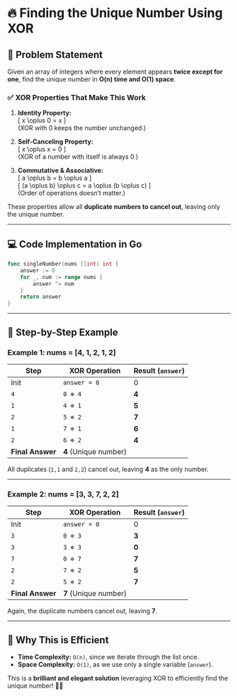 # 🔥 Finding the Unique Number Using XOR

## 🚀 Problem Statement
Given an array of integers where every element appears **twice except for one**, find the unique number in **O(n) time and O(1) space**.

### ✅ XOR Properties That Make This Work
1. **Identity Property:**  
   \[ x \oplus 0 = x \]  
   (XOR with 0 keeps the number unchanged.)

2. **Self-Canceling Property:**  
   \[ x \oplus x = 0 \]  
   (XOR of a number with itself is always 0.)

3. **Commutative & Associative:**  
   \[ a \oplus b = b \oplus a \]  
   \[ (a \oplus b) \oplus c = a \oplus (b \oplus c) \]  
   (Order of operations doesn’t matter.)

These properties allow all **duplicate numbers to cancel out**, leaving only the unique number.

---

## 💻 Code Implementation in Go

```go
func singleNumber(nums []int) int {
    answer := 0
    for _, num := range nums {
        answer ^= num
    }
    return answer
}
```

---

## 🔎 Step-by-Step Example

### **Example 1: nums = [4, 1, 2, 1, 2]**

| Step | XOR Operation | Result (`answer`) |
|------|-------------|-----------------|
| Init | `answer = 0` | 0 |
| `4`  | `0 ⊕ 4`    | **4** |
| `1`  | `4 ⊕ 1`    | **5** |
| `2`  | `5 ⊕ 2`    | **7** |
| `1`  | `7 ⊕ 1`    | **6** |
| `2`  | `6 ⊕ 2`    | **4** |
| **Final Answer** | **4** (Unique number) |

All duplicates (`1,1` and `2,2`) cancel out, leaving **4** as the only number.

---

### **Example 2: nums = [3, 3, 7, 2, 2]**

| Step | XOR Operation | Result (`answer`) |
|------|-------------|-----------------|
| Init | `answer = 0` | 0 |
| `3`  | `0 ⊕ 3`    | **3** |
| `3`  | `3 ⊕ 3`    | **0** |
| `7`  | `0 ⊕ 7`    | **7** |
| `2`  | `7 ⊕ 2`    | **5** |
| `2`  | `5 ⊕ 2`    | **7** |
| **Final Answer** | **7** (Unique number) |

Again, the duplicate numbers cancel out, leaving **7**.

---

## 🎯 Why This is Efficient
- **Time Complexity:** `O(n)`, since we iterate through the list once.
- **Space Complexity:** `O(1)`, as we use only a single variable (`answer`).

This is a **brilliant and elegant solution** leveraging XOR to efficiently find the unique number! 🚀🔥

